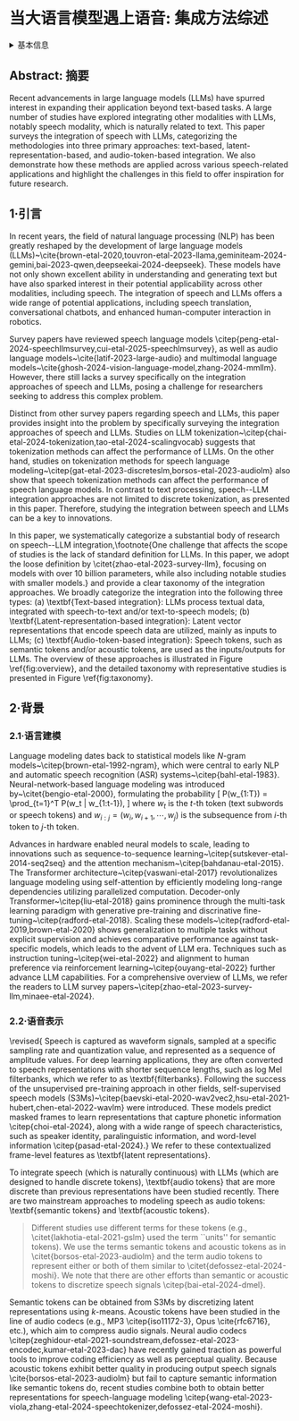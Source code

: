 # 当大语言模型遇上语音: 集成方法综述

<details>
<summary>基本信息</summary>

- 标题: "When Large Language Models Meet Speech: A Survey on Integration Approaches"
- 作者:
  - 01 Zhengdong Yang,
  - 02 Shuichiro Shimizu,
  - 03 Yahan Yu,
  - 04 Chenhui Chu
- 链接:
  - [ArXiv](https://arxiv.org/abs/2502.19548)
  - [Publication]()
  - [Github]()
  - [Demo]()
- 文件:
  - [ArXiv](PDF/S20250226__When_LLMs_Meet_Speech_A_Survey_on_Integration_Approaches[2502.19548v1].pdf)
  - [Publication] #TODO

</details>

## Abstract: 摘要

Recent advancements in large language models (LLMs) have spurred interest in expanding their application beyond text-based tasks. A large number of studies have explored integrating other modalities with LLMs, notably speech modality, which is naturally related to text.
This paper surveys the integration of speech with LLMs, categorizing the methodologies into three primary approaches: text-based, latent-representation-based, and audio-token-based integration.
We also demonstrate how these methods are applied across various speech-related applications and highlight the challenges in this field to offer inspiration for future research.

## 1·引言

In recent years, the field of natural language processing (NLP) has been greatly reshaped by the development of large language models (LLMs)~\cite{brown-etal-2020,touvron-etal-2023-llama,geminiteam-2024-gemini,bai-2023-qwen,deepseekai-2024-deepseek}.
These models have not only shown excellent ability in understanding and generating text but have also sparked interest in their potential applicability across other modalities, including speech.
The integration of speech and LLMs offers a wide range of potential applications, including speech translation, conversational chatbots, and enhanced human-computer interaction in robotics.

Survey papers have reviewed speech language models \citep{peng-etal-2024-speechllmsurvey,cui-etal-2025-speechlmsurvey}, as well as audio language models~\cite{latif-2023-large-audio} and multimodal language models~\cite{ghosh-2024-vision-language-model,zhang-2024-mmllm}.
However, there still lacks a survey specifically on the integration approaches of speech and LLMs, posing a challenge for researchers seeking to address this complex problem.

Distinct from other survey papers regarding speech and LLMs, this paper provides insight into the problem by specifically surveying the integration approaches of speech and LLMs.
Studies on LLM tokenization~\citep{chai-etal-2024-tokenization,tao-etal-2024-scalingvocab} suggests that tokenization methods can affect the performance of LLMs.
On the other hand, studies on tokenization methods for speech language modeling~\citep{gat-etal-2023-discreteslm,borsos-etal-2023-audiolm} also show that speech tokenization methods can affect the performance of speech language models.
In contrast to text processing, speech--LLM integration approaches are not limited to discrete tokenization, as presented in this paper.
Therefore, studying the integration between speech and LLMs can be a key to innovations.

In this paper, we systematically categorize a substantial body of research on speech--LLM integration,\footnote{One challenge that affects the scope of studies is the lack of standard definition for LLMs. In this paper, we adopt the loose definition by \citet{zhao-etal-2023-survey-llm}, focusing on models with over 10 billion parameters, while also including notable studies with smaller models.}
and provide a clear taxonomy of the integration approaches.
We broadly categorize the integration into the following three types:
(a) \textbf{Text-based integration}: LLMs process textual data, integrated with speech-to-text and/or text-to-speech models;
(b) \textbf{Latent-representation-based integration}: Latent vector representations that encode speech data are utilized, mainly as inputs to LLMs;
(c) \textbf{Audio-token-based integration}: Speech tokens, such as semantic tokens and/or acoustic tokens, are used as the inputs/outputs for LLMs.
The overview of these approaches is illustrated in Figure \ref{fig:overview}, and the detailed taxonomy with representative studies is presented in Figure \ref{fig:taxonomy}.

## 2·背景

### 2.1·语言建模

Language modeling dates back to statistical models like $N$-gram models~\citep{brown-etal-1992-ngram}, which were central to early NLP and automatic speech recognition (ASR) systems~\citep{bahl-etal-1983}.
Neural-network-based language modeling was introduced by~\citet{bengio-etal-2000}, formulating the probability
\[
 P(w_{1:T}) = \prod_{t=1}^T P(w_t | w_{1:t-1}),
\]
where $w_t$ is the $t$-th token (text subwords or speech tokens) and $w_{i:j} = (w_i, w_{i + 1}, \cdots, w_j)$ is the subsequence from $i$-th token to $j$-th token.

Advances in hardware enabled neural models to scale, leading to innovations such as sequence-to-sequence learning~\citep{sutskever-etal-2014-seq2seq} and the attention mechanism~\citep{bahdanau-etal-2015}.
The Transformer architecture~\citep{vaswani-etal-2017} revolutionalizes language modeling using self-attention by efficiently modeling long-range dependencies utilizing parallelized computation.
Decoder-only Transformer~\citep{liu-etal-2018} gains prominence through the multi-task learning paradigm with generative pre-training and discrinative fine-tuning~\citep{radford-etal-2018}.
Scaling these models~\citep{radford-etal-2019,brown-etal-2020} shows generalization to multiple tasks without explicit supervision and achieves comparative performance against task-specific models, which leads to the advent of LLM era.
Techniques such as instruction tuning~\citep{wei-etal-2022} and alignment to human preference via reinforcement learning~\citep{ouyang-etal-2022} further advance LLM capabilities.
For a comprehensive overview of LLMs, we refer the readers to LLM survey papers~\citep{zhao-etal-2023-survey-llm,minaee-etal-2024}.

### 2.2·语音表示


\revised{
Speech is captured as waveform signals, sampled at a specific sampling rate and quantization value, and represented as a sequence of amplitude values.
For deep learning applications, they are often converted to speech representations with shorter sequence lengths, such as log Mel filterbanks, which we refer to as \textbf{filterbanks}.
Following the success of the unsupervised pre-training approach in other fields, self-supervised speech models (S3Ms)~\citep{baevski-etal-2020-wav2vec2,hsu-etal-2021-hubert,chen-etal-2022-wavlm} were introduced.
These models predict masked frames to learn representations that capture phonetic information \citep{choi-etal-2024}, along with a wide range of speech characteristics, such as speaker identity, paralinguistic information, and word-level information \citep{pasad-etal-2024}.}
We refer to these contextualized frame-level features as \textbf{latent representations}.

To integrate speech (which is naturally continuous) with LLMs (which are designed to handle discrete tokens), \textbf{audio tokens} that are more discrete than previous representations have been studied recently.
There are two mainstream approaches to modeling speech as audio tokens: \textbf{semantic tokens} and \textbf{acoustic tokens}.
> Different studies use different terms for these tokens (e.g., \citet{lakhotia-etal-2021-gslm} used the term ``units'' for semantic tokens).
> We use the terms semantic tokens and acoustic tokens as in \citet{borsos-etal-2023-audiolm} and the term audio tokens to represent either or both of them similar to \citet{defossez-etal-2024-moshi}.
> We note that there are other efforts than semantic or acoustic tokens to discretize speech signals \citep{bai-etal-2024-dmel}.

Semantic tokens can be obtained from S3Ms by discretizing latent representations using $k$-means.
Acoustic tokens have been studied in the line of audio codecs (e.g., MP3 \citep{iso11172-3}, Opus \cite{rfc6716}, etc.), which aim to compress audio signals.
Neural audio codecs \citep{zeghidour-etal-2021-soundstream,defossez-etal-2023-encodec,kumar-etal-2023-dac} have recently gained traction as powerful tools to improve coding efficiency as well as perceptual quality.
Because acoustic tokens exhibit better quality in producing output speech signals \cite{borsos-etal-2023-audiolm} but fail to capture semantic information like semantic tokens do, recent studies combine both to obtain better representations for speech-language modeling \citep{wang-etal-2023-viola,zhang-etal-2024-speechtokenizer,defossez-etal-2024-moshi}.
